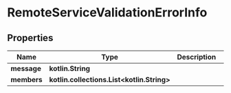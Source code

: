 
# RemoteServiceValidationErrorInfo

## Properties
Name | Type | Description | Notes
------------ | ------------- | ------------- | -------------
**message** | **kotlin.String** |  |  [optional]
**members** | **kotlin.collections.List&lt;kotlin.String&gt;** |  |  [optional]



